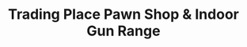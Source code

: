 ---
title: "Trading Place Pawn Shop & Indoor Gun Range"
url: /monroe/trading-place-pawn-shop-und-indoor-gun-range/
shop: Leiher
---